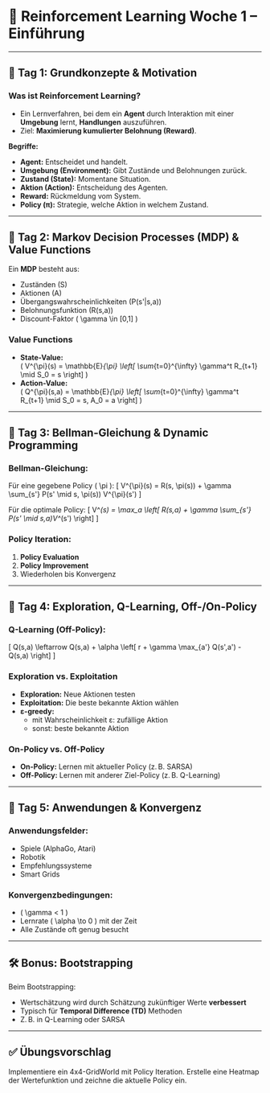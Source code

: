 # 🧠 Reinforcement Learning Woche 1 – Einführung

---

## 📘 Tag 1: Grundkonzepte & Motivation

### Was ist Reinforcement Learning?

- Ein Lernverfahren, bei dem ein **Agent** durch Interaktion mit einer **Umgebung** lernt, **Handlungen** auszuführen.
- Ziel: **Maximierung kumulierter Belohnung (Reward)**.

**Begriffe:**
- **Agent:** Entscheidet und handelt.
- **Umgebung (Environment):** Gibt Zustände und Belohnungen zurück.
- **Zustand (State):** Momentane Situation.
- **Aktion (Action):** Entscheidung des Agenten.
- **Reward:** Rückmeldung vom System.
- **Policy (π):** Strategie, welche Aktion in welchem Zustand.

---

## 📗 Tag 2: Markov Decision Processes (MDP) & Value Functions

Ein **MDP** besteht aus:
- Zuständen \(S\)
- Aktionen \(A\)
- Übergangswahrscheinlichkeiten \(P(s'|s,a)\)
- Belohnungsfunktion \(R(s,a)\)
- Discount-Faktor \( \gamma \in [0,1] \)

### Value Functions
- **State-Value:**  
  \( V^{\pi}(s) = \mathbb{E}_{\pi} \left[ \sum_{t=0}^{\infty} \gamma^t R_{t+1} \mid S_0 = s \right] \)
- **Action-Value:**  
  \( Q^{\pi}(s,a) = \mathbb{E}_{\pi} \left[ \sum_{t=0}^{\infty} \gamma^t R_{t+1} \mid S_0 = s, A_0 = a \right] \)

---

## 📘 Tag 3: Bellman-Gleichung & Dynamic Programming

### Bellman-Gleichung:
Für eine gegebene Policy \( \pi \):
\[
V^{\pi}(s) = R(s, \pi(s)) + \gamma \sum_{s'} P(s' \mid s, \pi(s)) V^{\pi}(s')
\]

Für die optimale Policy:
\[
V^*(s) = \max_a \left[ R(s,a) + \gamma \sum_{s'} P(s' \mid s,a)V^*(s') \right]
\]

### Policy Iteration:
1. **Policy Evaluation**
2. **Policy Improvement**
3. Wiederholen bis Konvergenz

---

## 📙 Tag 4: Exploration, Q-Learning, Off-/On-Policy

### Q-Learning (Off-Policy):
\[
Q(s,a) \leftarrow Q(s,a) + \alpha \left[ r + \gamma \max_{a'} Q(s',a') - Q(s,a) \right]
\]

### Exploration vs. Exploitation
- **Exploration:** Neue Aktionen testen
- **Exploitation:** Die beste bekannte Aktion wählen
- **ε-greedy:** 
  - mit Wahrscheinlichkeit ε: zufällige Aktion
  - sonst: beste bekannte Aktion

### On-Policy vs. Off-Policy
- **On-Policy:** Lernen mit aktueller Policy (z. B. SARSA)
- **Off-Policy:** Lernen mit anderer Ziel-Policy (z. B. Q-Learning)

---

## 📗 Tag 5: Anwendungen & Konvergenz

### Anwendungsfelder:
- Spiele (AlphaGo, Atari)
- Robotik
- Empfehlungssysteme
- Smart Grids

### Konvergenzbedingungen:
- \( \gamma < 1 \)
- Lernrate \( \alpha \to 0 \) mit der Zeit
- Alle Zustände oft genug besucht

---

## 🛠️ Bonus: Bootstrapping

Beim Bootstrapping:
- Wertschätzung wird durch Schätzung zukünftiger Werte **verbessert**
- Typisch für **Temporal Difference (TD)** Methoden
- Z. B. in Q-Learning oder SARSA

---

## ✅ Übungsvorschlag

Implementiere ein 4x4-GridWorld mit Policy Iteration. Erstelle eine Heatmap der Wertefunktion und zeichne die aktuelle Policy ein.

